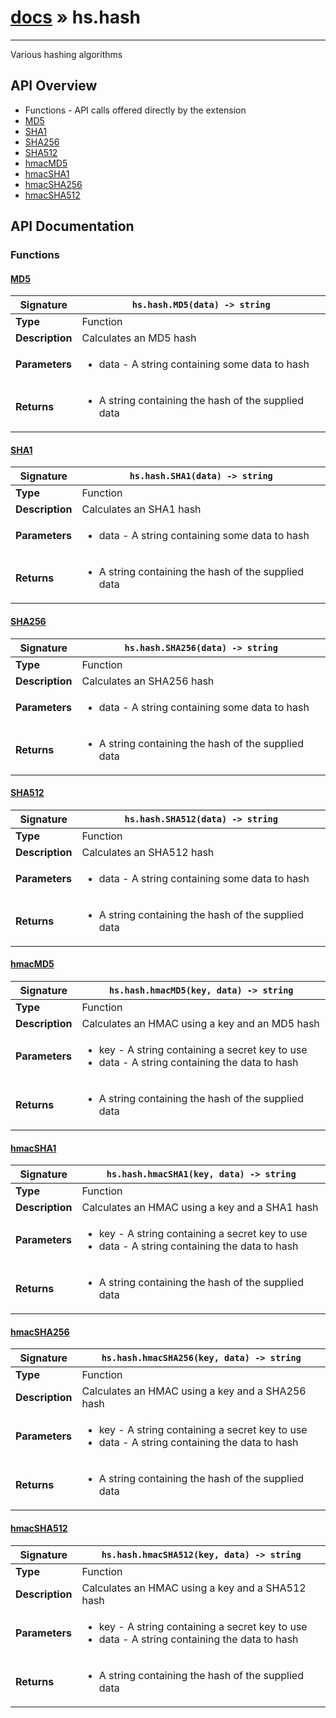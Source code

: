 # [docs](index.md) » hs.hash
---

Various hashing algorithms

## API Overview
* Functions - API calls offered directly by the extension
 * [MD5](#md5)
 * [SHA1](#sha1)
 * [SHA256](#sha256)
 * [SHA512](#sha512)
 * [hmacMD5](#hmacmd5)
 * [hmacSHA1](#hmacsha1)
 * [hmacSHA256](#hmacsha256)
 * [hmacSHA512](#hmacsha512)

## API Documentation

### Functions

#### [MD5](#md5)
| <span style="font-align: left;">**Signature**</span> | <span style="font-align: left;">`hs.hash.MD5(data) -> string` </span>                                                |
| -----------------------------------------------------|---------------------------------------------------------------------------------------------------------|
| **Type**                                             | Function                                                                                         |
| **Description**                                      | Calculates an MD5 hash                                                                                         |
| **Parameters**                                       | <ul><li>data - A string containing some data to hash</li></ul> |
| **Returns**                                          | <ul><li>A string containing the hash of the supplied data</li></ul>          |

#### [SHA1](#sha1)
| <span style="font-align: left;">**Signature**</span> | <span style="font-align: left;">`hs.hash.SHA1(data) -> string` </span>                                                |
| -----------------------------------------------------|---------------------------------------------------------------------------------------------------------|
| **Type**                                             | Function                                                                                         |
| **Description**                                      | Calculates an SHA1 hash                                                                                         |
| **Parameters**                                       | <ul><li>data - A string containing some data to hash</li></ul> |
| **Returns**                                          | <ul><li>A string containing the hash of the supplied data</li></ul>          |

#### [SHA256](#sha256)
| <span style="font-align: left;">**Signature**</span> | <span style="font-align: left;">`hs.hash.SHA256(data) -> string` </span>                                                |
| -----------------------------------------------------|---------------------------------------------------------------------------------------------------------|
| **Type**                                             | Function                                                                                         |
| **Description**                                      | Calculates an SHA256 hash                                                                                         |
| **Parameters**                                       | <ul><li>data - A string containing some data to hash</li></ul> |
| **Returns**                                          | <ul><li>A string containing the hash of the supplied data</li></ul>          |

#### [SHA512](#sha512)
| <span style="font-align: left;">**Signature**</span> | <span style="font-align: left;">`hs.hash.SHA512(data) -> string` </span>                                                |
| -----------------------------------------------------|---------------------------------------------------------------------------------------------------------|
| **Type**                                             | Function                                                                                         |
| **Description**                                      | Calculates an SHA512 hash                                                                                         |
| **Parameters**                                       | <ul><li>data - A string containing some data to hash</li></ul> |
| **Returns**                                          | <ul><li>A string containing the hash of the supplied data</li></ul>          |

#### [hmacMD5](#hmacmd5)
| <span style="font-align: left;">**Signature**</span> | <span style="font-align: left;">`hs.hash.hmacMD5(key, data) -> string` </span>                                                |
| -----------------------------------------------------|---------------------------------------------------------------------------------------------------------|
| **Type**                                             | Function                                                                                         |
| **Description**                                      | Calculates an HMAC using a key and an MD5 hash                                                                                         |
| **Parameters**                                       | <ul><li>key - A string containing a secret key to use</li><li>data - A string containing the data to hash</li></ul> |
| **Returns**                                          | <ul><li>A string containing the hash of the supplied data</li></ul>          |

#### [hmacSHA1](#hmacsha1)
| <span style="font-align: left;">**Signature**</span> | <span style="font-align: left;">`hs.hash.hmacSHA1(key, data) -> string` </span>                                                |
| -----------------------------------------------------|---------------------------------------------------------------------------------------------------------|
| **Type**                                             | Function                                                                                         |
| **Description**                                      | Calculates an HMAC using a key and a SHA1 hash                                                                                         |
| **Parameters**                                       | <ul><li>key - A string containing a secret key to use</li><li>data - A string containing the data to hash</li></ul> |
| **Returns**                                          | <ul><li>A string containing the hash of the supplied data</li></ul>          |

#### [hmacSHA256](#hmacsha256)
| <span style="font-align: left;">**Signature**</span> | <span style="font-align: left;">`hs.hash.hmacSHA256(key, data) -> string` </span>                                                |
| -----------------------------------------------------|---------------------------------------------------------------------------------------------------------|
| **Type**                                             | Function                                                                                         |
| **Description**                                      | Calculates an HMAC using a key and a SHA256 hash                                                                                         |
| **Parameters**                                       | <ul><li>key - A string containing a secret key to use</li><li>data - A string containing the data to hash</li></ul> |
| **Returns**                                          | <ul><li>A string containing the hash of the supplied data</li></ul>          |

#### [hmacSHA512](#hmacsha512)
| <span style="font-align: left;">**Signature**</span> | <span style="font-align: left;">`hs.hash.hmacSHA512(key, data) -> string` </span>                                                |
| -----------------------------------------------------|---------------------------------------------------------------------------------------------------------|
| **Type**                                             | Function                                                                                         |
| **Description**                                      | Calculates an HMAC using a key and a SHA512 hash                                                                                         |
| **Parameters**                                       | <ul><li>key - A string containing a secret key to use</li><li>data - A string containing the data to hash</li></ul> |
| **Returns**                                          | <ul><li>A string containing the hash of the supplied data</li></ul>          |

